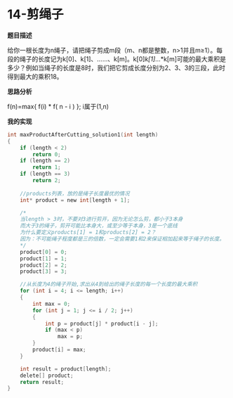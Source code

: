 # 14-剪绳子

**题目描述**

给你一根长度为n绳子，请把绳子剪成m段（m、n都是整数，n>1并且m≥1）。每段的绳子的长度记为k[0]、k[1]、……、k[m]。k[0]*k[1]*…*k[m]可能的最大乘积是多少？例如当绳子的长度是8时，我们把它剪成长度分别为2、3、3的三段，此时得到最大的乘积18。

**思路分析**

f(n)=max{ f(i) * f( n - i ) }; i属于(1,n)

**我的实现**

```c
int maxProductAfterCutting_solution1(int length)
{
	if (length < 2)
		return 0;
	if (length == 2)
		return 1;
	if (length == 3)
		return 2;
	
	//products列表，放的是绳子长度最优的情况
	int* product = new int[length + 1];

	/*
	当length > 3时，不要对3进行剪开，因为无论怎么剪，都小于3本身
    而大于3的绳子，剪开可能比本身大，或至少等于本身，3是一个底线
	为什么要定义products[1] = 1和products[2] = 2？
    因为：不可能绳子程度都是三的倍数，一定会需要1和2来保证相加起来等于绳子的长度。
	*/
	product[0] = 0;
	product[1] = 1;
	product[2] = 2;
	product[3] = 3;

	//从长度为4的绳子开始,求出从4到给出的绳子长度的每一个长度的最大乘积
	for (int i = 4; i <= length; i++)
	{
		int max = 0;
		for (int j = 1; j <= i / 2; j++)
		{
			int p = product[j] * product[i - j];
			if (max < p)
				max = p;
		}
		product[i] = max;
	}

	int result = product[length];
	delete[] product;
	return result;
}
```